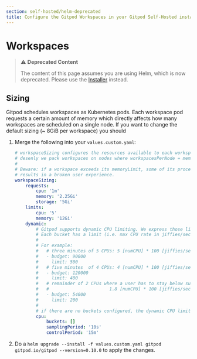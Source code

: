```yaml
---
section: self-hosted/helm-deprecated
title: Configure the Gitpod Workspaces in your Gitpod Self-Hosted installation
---
```


# Workspaces

> ⚠️ **Deprecated Content**
>
> The content of this page assumes you are using Helm, which is now deprecated. Please use the [Installer](../../latest) instead.

## Sizing

Gitpod schedules workspaces as Kubernetes pods. Each workspace pod requests a certain amount of memory which directly affects how many workspaces are scheduled on a single node.
If you want to change the default sizing (~ 8GiB per workspace) you should

1.  Merge the following into your `values.custom.yaml`:

    ```yaml
    # workspaceSizing configures the resources available to each workspace. These settings directly impact how
    # desenly we pack workspaces on nodes where workspacesPerNode = memoryAvailable(node) / memoryRequest.
    #
    # Beware: if a workspace exceeds its memoryLimit, some of its processes may be terminated (OOM-kill) which
    # results in a broken user experience.
    workspaceSizing:
        requests:
            cpu: '1m'
            memory: '2.25Gi'
            storage: '5Gi'
        limits:
            cpu: '5'
            memory: '12Gi'
        dynamic:
            # Gitpod supports dynamic CPU limiting. We express those limits in "buckets of CPU time" (jiffies where 1 jiffie is 1% of a vCPU).
            # Each bucket has a limit (i.e. max CPU rate in jiffies/sec, 100 jiffies/sec = 1 vCPU).
            #
            # For example:
            #   # three minutes of 5 CPUs: 5 [numCPU] * 100 [jiffies/sec] * (3 * 60) [seconds] = 90000
            #   - budget: 90000
            #     limit: 500
            #   # five minutes  of 4 CPUs: 4 [numCPU] * 100 [jiffies/sec] * (5 * 60) [seconds] = 120000
            #   - budget: 120000
            #     limit: 400
            #   # remainder of 2 CPUs where a user has to stay below sustained use of 1.8 CPUs for 5 minutes:
            #   #                       1.8 [numCPU] * 100 [jiffies/sec] * (5 * 60) [seconds] = 54000
            #   - budget: 54000
            #     limit: 200
            #
            # if there are no buckets configured, the dynamic CPU limiting is disabled.
            cpu:
                buckets: []
                samplingPeriod: '10s'
                controlPeriod: '15m'
    ```

2.  Do a `helm upgrade --install -f values.custom.yaml gitpod gitpod.io/gitpod --version=0.10.0` to apply the changes.
